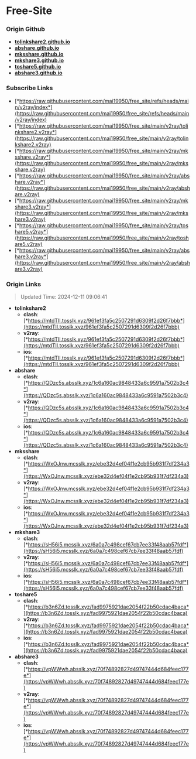 # Free-Site

### Origin Github

- [**tolinkshare2.github.io**](https://github.com/tolinkshare2/tolinkshare2.github.io)
- [**abshare.github.io**](https://github.com/abshare/abshare.github.io)
- [**mksshare.github.io**](https://github.com/mksshare/mksshare.github.io)
- [**mkshare3.github.io**](https://github.com/mkshare3/mkshare3.github.io)
- [**toshare5.github.io**](https://github.com/toshare5/toshare5.github.io)
- [**abshare3.github.io**](https://github.com/abshare3/abshare3.github.io)

### Subscribe Links

- [*https://raw.githubusercontent.com/mai19950/free_site/refs/heads/main/v2ray/index*](https://raw.githubusercontent.com/mai19950/free_site/refs/heads/main/v2ray/index)
- [*https://raw.githubusercontent.com/mai19950/free_site/main/v2ray/tolinkshare2.v2ray*](https://raw.githubusercontent.com/mai19950/free_site/main/v2ray/tolinkshare2.v2ray)
- [*https://raw.githubusercontent.com/mai19950/free_site/main/v2ray/mksshare.v2ray*](https://raw.githubusercontent.com/mai19950/free_site/main/v2ray/mksshare.v2ray)
- [*https://raw.githubusercontent.com/mai19950/free_site/main/v2ray/abshare.v2ray*](https://raw.githubusercontent.com/mai19950/free_site/main/v2ray/abshare.v2ray)
- [*https://raw.githubusercontent.com/mai19950/free_site/main/v2ray/mkshare3.v2ray*](https://raw.githubusercontent.com/mai19950/free_site/main/v2ray/mkshare3.v2ray)
- [*https://raw.githubusercontent.com/mai19950/free_site/main/v2ray/toshare5.v2ray*](https://raw.githubusercontent.com/mai19950/free_site/main/v2ray/toshare5.v2ray)
- [*https://raw.githubusercontent.com/mai19950/free_site/main/v2ray/abshare3.v2ray*](https://raw.githubusercontent.com/mai19950/free_site/main/v2ray/abshare3.v2ray)

### Origin Links

> Updated Time: 2024-12-11 09:06:41

- **tolinkshare2**
  - **clash**: [*https://mtdTIl.tosslk.xyz/961ef3fa5c2507291d6309f2d26f7bbb*](https://mtdTIl.tosslk.xyz/961ef3fa5c2507291d6309f2d26f7bbb)
  - **v2ray**: [*https://mtdTIl.tosslk.xyz/961ef3fa5c2507291d6309f2d26f7bbb*](https://mtdTIl.tosslk.xyz/961ef3fa5c2507291d6309f2d26f7bbb)
  - **ios**: [*https://mtdTIl.tosslk.xyz/961ef3fa5c2507291d6309f2d26f7bbb*](https://mtdTIl.tosslk.xyz/961ef3fa5c2507291d6309f2d26f7bbb)
- **abshare**
  - **clash**: [*https://QDzc5s.absslk.xyz/1c6a160ac9848433a6c9591a7502b3c4*](https://QDzc5s.absslk.xyz/1c6a160ac9848433a6c9591a7502b3c4)
  - **v2ray**: [*https://QDzc5s.absslk.xyz/1c6a160ac9848433a6c9591a7502b3c4*](https://QDzc5s.absslk.xyz/1c6a160ac9848433a6c9591a7502b3c4)
  - **ios**: [*https://QDzc5s.absslk.xyz/1c6a160ac9848433a6c9591a7502b3c4*](https://QDzc5s.absslk.xyz/1c6a160ac9848433a6c9591a7502b3c4)
- **mksshare**
  - **clash**: [*https://WxOJnw.mcsslk.xyz/ebe32d4ef04f1e2cb95b931f7df234a3*](https://WxOJnw.mcsslk.xyz/ebe32d4ef04f1e2cb95b931f7df234a3)
  - **v2ray**: [*https://WxOJnw.mcsslk.xyz/ebe32d4ef04f1e2cb95b931f7df234a3*](https://WxOJnw.mcsslk.xyz/ebe32d4ef04f1e2cb95b931f7df234a3)
  - **ios**: [*https://WxOJnw.mcsslk.xyz/ebe32d4ef04f1e2cb95b931f7df234a3*](https://WxOJnw.mcsslk.xyz/ebe32d4ef04f1e2cb95b931f7df234a3)
- **mkshare3**
  - **clash**: [*https://sH56i5.mcsslk.xyz/6a0a7c498cef67cb7ee33f48aab57fdf*](https://sH56i5.mcsslk.xyz/6a0a7c498cef67cb7ee33f48aab57fdf)
  - **v2ray**: [*https://sH56i5.mcsslk.xyz/6a0a7c498cef67cb7ee33f48aab57fdf*](https://sH56i5.mcsslk.xyz/6a0a7c498cef67cb7ee33f48aab57fdf)
  - **ios**: [*https://sH56i5.mcsslk.xyz/6a0a7c498cef67cb7ee33f48aab57fdf*](https://sH56i5.mcsslk.xyz/6a0a7c498cef67cb7ee33f48aab57fdf)
- **toshare5**
  - **clash**: [*https://b3n6Zd.tosslk.xyz/fad9975921dae2054f22b50cdac4baca*](https://b3n6Zd.tosslk.xyz/fad9975921dae2054f22b50cdac4baca)
  - **v2ray**: [*https://b3n6Zd.tosslk.xyz/fad9975921dae2054f22b50cdac4baca*](https://b3n6Zd.tosslk.xyz/fad9975921dae2054f22b50cdac4baca)
  - **ios**: [*https://b3n6Zd.tosslk.xyz/fad9975921dae2054f22b50cdac4baca*](https://b3n6Zd.tosslk.xyz/fad9975921dae2054f22b50cdac4baca)
- **abshare3**
  - **clash**: [*https://vpWWwh.absslk.xyz/70f74892827d49747444d684feec177e*](https://vpWWwh.absslk.xyz/70f74892827d49747444d684feec177e)
  - **v2ray**: [*https://vpWWwh.absslk.xyz/70f74892827d49747444d684feec177e*](https://vpWWwh.absslk.xyz/70f74892827d49747444d684feec177e)
  - **ios**: [*https://vpWWwh.absslk.xyz/70f74892827d49747444d684feec177e*](https://vpWWwh.absslk.xyz/70f74892827d49747444d684feec177e)
